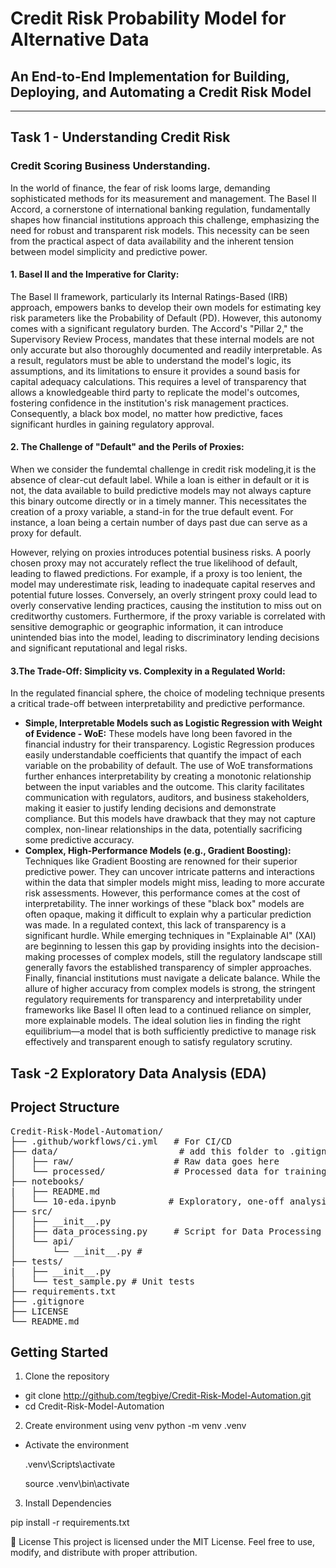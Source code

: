 # Credit Risk Probability Model for Alternative Data

## An End-to-End Implementation for Building, Deploying, and Automating a Credit Risk Model

---

## Task 1 - Understanding Credit Risk

### Credit Scoring Business Understanding.

In the world of finance, the fear of risk looms large, demanding sophisticated methods for its measurement and management. The Basel II Accord, a cornerstone of international banking regulation, fundamentally shapes how financial institutions approach this challenge, emphasizing the need for robust and transparent risk models. This necessity can be seen from the practical aspect of data availability and the inherent tension between model simplicity and predictive power.

#### 1. Basel II and the Imperative for Clarity:

The Basel II framework, particularly its Internal Ratings-Based (IRB) approach, empowers banks to develop their own models for estimating key risk parameters like the Probability of Default (PD). However, this autonomy comes with a significant regulatory burden. The Accord's "Pillar 2," the Supervisory Review Process, mandates that these internal models are not only accurate but also thoroughly documented and readily interpretable. As a result, regulators must be able to understand the model's logic, its assumptions, and its limitations to ensure it provides a sound basis for capital adequacy calculations. This requires a level of transparency that allows a knowledgeable third party to replicate the model's outcomes, fostering confidence in the institution's risk management practices. Consequently, a black box model, no matter how predictive, faces significant hurdles in gaining regulatory approval.

#### 2. The Challenge of "Default" and the Perils of Proxies:

When we consider the fundemtal challenge in credit risk modeling,it is the absence of clear-cut default label. While a loan is either in default or it is not, the data available to build predictive models may not always capture this binary outcome directly or in a timely manner. This necessitates the creation of a proxy variable, a stand-in for the true default event. For instance, a loan being a certain number of days past due can serve as a proxy for default.

However, relying on proxies introduces potential business risks. A poorly chosen proxy may not accurately reflect the true likelihood of default, leading to flawed predictions. For example, if a proxy is too lenient, the model may underestimate risk, leading to inadequate capital reserves and potential future losses. Conversely, an overly stringent proxy could lead to overly conservative lending practices, causing the institution to miss out on creditworthy customers. Furthermore, if the proxy variable is correlated with sensitive demographic or geographic information, it can introduce unintended bias into the model, leading to discriminatory lending decisions and significant reputational and legal risks.

#### 3.The Trade-Off: Simplicity vs. Complexity in a Regulated World:

In the regulated financial sphere, the choice of modeling technique presents a critical trade-off between interpretability and predictive performance.

- **Simple, Interpretable Models such as Logistic Regression with Weight of Evidence - WoE:**
  These models have long been favored in the financial industry for their transparency. Logistic Regression produces easily understandable coefficients that quantify the impact of each variable on the probability of default. The use of WoE transformations further enhances interpretability by creating a monotonic relationship between the input variables and the outcome. This clarity facilitates communication with regulators, auditors, and business stakeholders, making it easier to justify lending decisions and demonstrate compliance. But this models have drawback that they may not capture complex, non-linear relationships in the data, potentially sacrificing some predictive accuracy.
- **Complex, High-Performance Models (e.g., Gradient Boosting):**  
   Techniques like Gradient Boosting are renowned for their superior predictive power. They can uncover intricate patterns and interactions within the data that simpler models might miss, leading to more accurate risk assessments. However, this performance comes at the cost of interpretability. The inner workings of these "black box" models are often opaque, making it difficult to explain why a particular prediction was made. In a regulated context, this lack of transparency is a significant hurdle. While emerging techniques in "Explainable AI" (XAI) are beginning to lessen this gap by providing insights into the decision-making processes of complex models, still the regulatory landscape still generally favors the established transparency of simpler approaches.
  Finally, financial institutions must navigate a delicate balance. While the allure of higher accuracy from complex models is strong, the stringent regulatory requirements for transparency and interpretability under frameworks like Basel II often lead to a continued reliance on simpler, more explainable models. The ideal solution lies in finding the right equilibrium—a model that is both sufficiently predictive to manage risk effectively and transparent enough to satisfy regulatory scrutiny.

## Task -2 Exploratory Data Analysis (EDA)

## Project Structure

<pre>
Credit-Risk-Model-Automation/
├── .github/workflows/ci.yml   # For CI/CD
├── data/                       # add this folder to .gitignore
│   ├── raw/                   # Raw data goes here 
│   └── processed/             # Processed data for training
├── notebooks/
|   ├── README.md
│   └── 10-eda.ipynb          # Exploratory, one-off analysis
├── src/
│   ├── __init__.py
│   ├── data_processing.py     # Script for Data Processing (EDA)
│   └── api/
│       └── __init__.py #
├── tests/
|   ├── __init__.py
│   └── test_sample.py # Unit tests
├── requirements.txt
├── .gitignore
├── LICENSE
└── README.md
</pre>

## Getting Started

1. Clone the repository

- git clone http://github.com/tegbiye/Credit-Risk-Model-Automation.git
- cd Credit-Risk-Model-Automation

2. Create environment using venv
   python -m venv .venv

- Activate the environment

  .venv\Scripts\activate

  source .venv\bin\activate

3. Install Dependencies

pip install -r requirements.txt

📜 License
This project is licensed under the MIT License.
Feel free to use, modify, and distribute with proper attribution.
